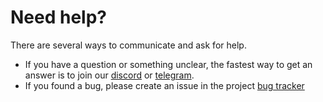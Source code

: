 # Need help?

There are several ways to communicate and ask for help.
* If you have a question or something unclear, the fastest way to get an answer is to join our [discord](https://discord.com/invite/hMVYEbG) or [telegram](https://t.me/doszonechat).
* If you found a bug, please create an issue in the project [bug tracker](https://github.com/caiiiycuk/js-dos/issues/new) 
